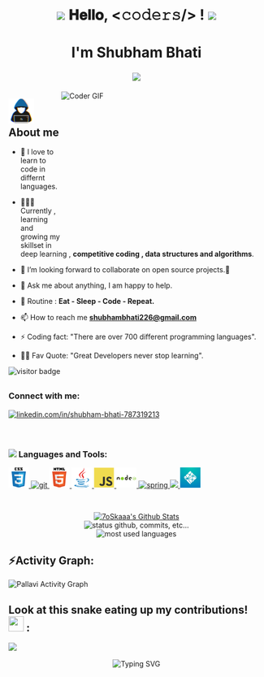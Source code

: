 
<h1 align="center">
  <a target="_blank">
    <img src="https://github.com/JayantGoel001/JayantGoel001/blob/master/GIF/Earth.gif" width="24px" style="max-width:100%;">
  </a>
  𝐇𝐞𝐥𝐥𝐨, &lt;𝚌𝚘𝚍𝚎𝚛𝚜/&gt; !
  <a target="_blank">
  </a>
  <img src="https://media.giphy.com/media/hvRJCLFzcasrR4ia7z/giphy.gif" width="40">
</h1>



<h1 align="center">I'm Shubham Bhati</h1>

<h3 align = "center"><img src="https://readme-typing-svg.herokuapp.com?color=%23F7F7F7&size=21&center=true&vCenter=true&width=650&height=100&lines=A+Student+%F0%9F%91%A8%F0%9F%8F%BB%E2%80%8D%F0%9F%8E%93+and+a+Programming+Enthusiast+%F0%9F%91%A9%E2%80%8D%F0%9F%92%BB+from+India"></h3>


<img align="right" src="https://github.com/ankitwarbhe/ankitwarbhe/blob/master/developer.gif" alt="Coder GIF" width="400" height="300">


## <picture><img src = "https://github.com/0xAbdulKhalid/0xAbdulKhalid/raw/main/assets/mdImages/about_me.gif" width = 50px></picture> **About me**

-  🌱 I love to learn to code in differnt languages.

-  👨🏽‍💻 Currently , learning and growing my skillset in deep learning , **competitive coding , data structures and algorithms**.

- 👥 I’m looking forward to collaborate on open source projects.🌟

- 💬 Ask me about anything, I am happy to help.  
<!-- - , only if the ball is in my court!😉 -->

- 🔄 Routine : **Eat - Sleep - Code - Repeat.**

- 📫 How to reach me **shubhambhati226@gmail.com**
<!--  -->
- ⚡ Coding fact: "There are over 700 different programming languages".

- 💪🏼 Fav Quote: "Great Developers never stop learning".

![visitor badge](https://visitor-badge.glitch.me/badge?page_id=jwenjian.visitor-badge)
<!--  -->



##  <h3 align="left">Connect with me:</h3> 
<p align="left">
<a href="https://linkedin.com/in/linkedin.com/in/shubham-bhati-787319213" target="blank"><img align="center" src="https://raw.githubusercontent.com/rahuldkjain/github-profile-readme-generator/master/src/images/icons/Social/linked-in-alt.svg" alt="linkedin.com/in/shubham-bhati-787319213" height="30" width="40" /></a>
</p>

<br>

## <h3 align="left"><img src = "https://media2.giphy.com/media/QssGEmpkyEOhBCb7e1/giphy.gif?cid=ecf05e47a0n3gi1bfqntqmob8g9aid1oyj2wr3ds3mg700bl&rid=giphy.gif" width = 24px> Languages and Tools:</h3>
<p align="left"> <a href="https://www.w3schools.com/css/" target="_blank" rel="noreferrer"><img src="https://raw.githubusercontent.com/devicons/devicon/master/icons/css3/css3-original-wordmark.svg" alt="css3" width="40" height="40"/> </a> <a href="https://git-scm.com/" target="_blank" rel="noreferrer"> <img src="https://www.vectorlogo.zone/logos/git-scm/git-scm-icon.svg" alt="git" width="40" height="40"/> </a> <a href="https://www.w3.org/html/" target="_blank" rel="noreferrer"> <img src="https://raw.githubusercontent.com/devicons/devicon/master/icons/html5/html5-original-wordmark.svg" alt="html5" width="40" height="40"/> </a><a href="https://www.java.com" target="_blank" rel="noreferrer"> <img src="https://raw.githubusercontent.com/devicons/devicon/master/icons/java/java-original.svg" alt="java" width="40" height="40"/> </a><a href="https://developer.mozilla.org/en-US/docs/Web/JavaScript" target="_blank" rel="noreferrer"> <img src="https://raw.githubusercontent.com/devicons/devicon/master/icons/javascript/javascript-original.svg" alt="javascript" width="40" height="40"/> </a><a href="https://nodejs.org" target="_blank" rel="noreferrer"> <img src="https://raw.githubusercontent.com/devicons/devicon/master/icons/nodejs/nodejs-original-wordmark.svg" alt="nodejs" width="40" height="40"/> </a> <a href="https://spring.io/" target="_blank" rel="noreferrer"> 
<img src="https://www.vectorlogo.zone/logos/springio/springio-icon.svg" alt="spring" width="40" height="40"/>  
 <img src="https://img.icons8.com/fluent/48/4a90e2/github.png"/> 
  <img src="https://raw.githubusercontent.com/github/explore/f23f0ddbe494d51a2a8543f46bbe3ede37e5c609/topics/netlify/netlify.png" width="40" height="40"/> 
  
  
</p>

<br>

<!-- ## <img src="https://raw.githubusercontent.com/marcos-inja/marcos-inja/main/gifs/haha.gif" width="25px"> **Github stats** -->

<p align="center">
<a href="https://github.com/anuraghazra/github-readme-stats"><img alt="7oSkaaa's Github Stats" src="https://github-readme-stats.vercel.app/api?username=Shubh2-0&show_icons=true&count_private=true&theme=algolia&bg_color=0,000000,130F40&layout=compact&border_radius=10" height="200px"/></a> 

 
 
  <br>
    
  <img alt="status github, commits, etc..." width="500px" src="https://github-readme-streak-stats.herokuapp.com/?user=shubh2-0&count_private=true&show_icons=true&custom_title=Github&theme=algolia&bg_color=0,000000,130F40&layout=compact&border_radius=8"/>
 
  <br>
  
<img alt="most used languages" width="500px" src="https://github-readme-stats.vercel.app/api/top-langs/?username=Shubh2-0&count_private=true&theme=algolia&bg_color=0,000000,130F40&layout=compact&border_radius=8&langs_count=20&hide=hack,swift,kotlin,objective-c"/> 

</p>
<!-- ## 🏆 GitHub Trophies -->
<!-- [](https://github-profile-trophy.vercel.app/?username=Shubh2-0&theme=onestar&no-frame=false&no-bg=false&margin-w=4) -->

<!--  -->
<!-- $$$$$$$$$$$$$$$$$$$$$$$$$$$$$$$$ -->

 <h2 align="left">⚡Activity Graph:</h2>
  <a><img alt="Pallavi Activity Graph" src="https://github-readme-activity-graph.cyclic.app/graph?username=Shubh2-0&theme=react-dark&hide_border=true" /></a>



<!-- ![](https://github-trophies.vercel.app/?username=Shubh2-0) -->
<!-- <img alt="most used languages" width="500px" src="https://github-profile-trophy.vercel.app/?username=Shubh2-0&theme=algolia&bg_color=0,000000,130F40&layout=compact&border_radius=8"/>  -->


 ## Look at this snake eating up my contributions! <img src= "https://c.tenor.com/BczFoyx41WoAAAAj/swallowed-the-mighty-ones.gif" width= "30" height= "30">  :

![](https://github.com/Shubh2-0/snk/raw/output/github-contribution-grid-snake.svg)
<!-- https://github-profile-trophy.vercel.app/?username=Shubh2-0&theme=onedark -->


<div align="center">
  
![Typing SVG](https://readme-typing-svg.herokuapp.com?font=ROBOT&size=25&color=39FF14&background=000000&center=true&vCenter=true&width=490&lines=%3E+Thank+You+for+Visiting+😇...!)
 
</div>


